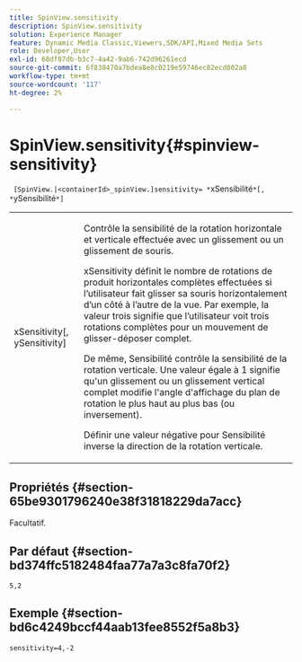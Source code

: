 ```yaml
---
title: SpinView.sensitivity
description: SpinView.sensitivity
solution: Experience Manager
feature: Dynamic Media Classic,Viewers,SDK/API,Mixed Media Sets
role: Developer,User
exl-id: 68df87db-b3c7-4a42-9ab6-742d96261ecd
source-git-commit: 6f838470a7bdea8e8c0219e59746ec82ecd802a8
workflow-type: tm+mt
source-wordcount: '117'
ht-degree: 2%

---
```


# SpinView.sensitivity{#spinview-sensitivity}

` [SpinView.|<containerId>_spinView.]sensitivity= *`xSensibilité`*[, *`ySensibilité`*]`

<table id="table_18D47E7C6A2D4D68B94225CB621D5F7C"> 
 <tbody> 
  <tr> 
   <td colname="col1"> <p> <span class="codeph"><span class="varname"> xSensitivity</span>[, <span class="varname"> ySensitivity</span>]</span> </p> </td> 
   <td colname="col2"> <p> Contrôle la sensibilité de la rotation horizontale et verticale effectuée avec un glissement ou un glissement de souris. </p> <p> <span class="codeph"> xSensitivity</span> définit le nombre de rotations de produit horizontales complètes effectuées si l’utilisateur fait glisser sa souris horizontalement d’un côté à l’autre de la vue. Par exemple, la valeur trois signifie que l’utilisateur voit trois rotations complètes pour un mouvement de glisser-déposer complet. </p> <p>De même, <span class="codeph"> Sensibilité</span> contrôle la sensibilité de la rotation verticale. Une valeur égale à 1 signifie qu'un glissement ou un glissement vertical complet modifie l'angle d'affichage du plan de rotation le plus haut au plus bas (ou inversement). </p> <p>Définir une valeur négative pour <span class="codeph"> Sensibilité</span> inverse la direction de la rotation verticale. </p> </td> 
  </tr> 
 </tbody> 
</table>

## Propriétés {#section-65be9301796240e38f31818229da7acc}

Facultatif.

## Par défaut {#section-bd374ffc5182484faa77a7a3c8fa70f2}

`5,2`

## Exemple {#section-bd6c4249bccf44aab13fee8552f5a8b3}

`sensitivity=4,-2`
